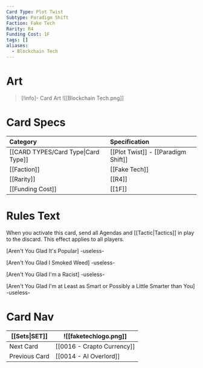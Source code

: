 ```yaml
---
Card Type: Plot Twist
Subtype: Paradigm Shift
Faction: Fake Tech
Rarity: R4
Funding Cost: 1F
tags: []
aliases:
  - Blockchain Tech
---
```

# Art

> [!info]- Card Art
>![[Blockchain Tech.png]]

# Card Specs

| Category | Specification| 
| :--- | :--- |
| [[CARD TYPES/Card Type\|Card Type]] | [[Plot Twist]] - [[Paradigm Shift]] |  
| [[Faction]] | [[Fake Tech]] |  
| [[Rarity]] | [[R4]] |  
| [[Funding Cost]] | [[1F]] |  

# Rules Text  

When you activate this card, send all Agendas and [[Tactic|Tactics]] in play to the discard. This effect applies to all players.  

[Aren't You Glad It's Popular] -useless-  

[Aren't You Glad I Smoked Weed] -useless-  

[Aren't You Glad I'm a Racist] -useless-  

[Aren't You Glad I'm at Least as Smart or Possibly a Little Smarter than You] -useless-  

# Card Nav

| [[Sets\|SET]]           | ![[faketechlogo.png]]          |
| ------------- | ------------------------------ |
| Next Card     | [[0016 - Crapto Currency]] |
| Previous Card | [[0014 - AI Overlord]]         |


